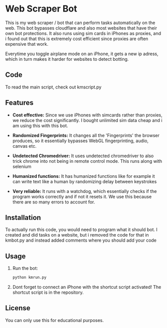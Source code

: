# Web Scraper Bot
This is my web scraper / bot that can perform tasks automatically on the web. This bot bypasses cloudflare and also most websites that have their own bot protections. It also runs using sim cards in iPhones as proxies, and i found out that this is extremely cost efficient since proxies are often expensive that work.

Everytime you toggle airplane mode on an iPhone, it gets a new ip adress, which in turn makes it harder for websites to detect botting.

## Code
To read the main script, check out kmscript.py


## Features
- **Cost effective:** Since we use iPhones with simcards rather than proxies, we reduce the cost significantly. I bought unlimited sim data cheap and i am using this with this bot.

- **Randomized Fingerprints:** It changes all the 'Fingerprints' the browser produces, so it essentially bypasses WebGL fingerprinting, audio, canvas etc.

- **Undetected Chromedriver:** It uses undetected chromedriver to also trick chrome into not being in remote control mode. This runs along with selenium

- **Humanized functions:** It has humanized functions like for example it can write text like a human by randomizing delay between keystrokes

- **Very reliable:** It runs with a watchdog, which essentially checks if the program works correctly and if not it resets it. We use this because there are so many errors to account for.

## Installation
To actually run this code, you would need to program what it should bot. I created and did tasks on a website, but i removed the code for that in kmbot.py and instead added comments where you should add your code

## Usage

1. Run the bot:
   ```bash
   python kmrun.py
   ```
2. Dont forget to connect an iPhone with the shortcut script activated! The shortcut script is in the repository.

## License

You can only use this for educational purposes.
